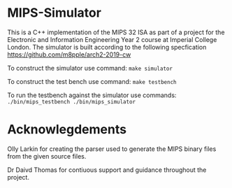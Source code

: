 # MIPS-Simulator

This is a C++ implementation of the MIPS 32 ISA as part of a project for the Electronic and Information Engineering Year 2 course at Imperial College London. The simulator is built according to the following specfication https://github.com/m8pple/arch2-2019-cw

To construct the simulator use command:
`make simulator`

To construct the test bench use command:
`make testbench`

To run the testbench against the simulator use commands:
`./bin/mips_testbench ./bin/mips_simulator`

# Acknowlegdements
Olly Larkin for creating the parser used to generate the MIPS binary files from the given source files.

Dr Daivd Thomas for contiuous support and guidance throughout the project.

